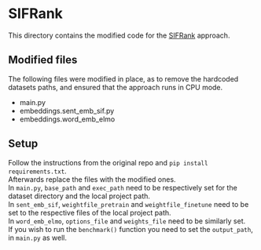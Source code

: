 # SIFRank

This directory contains the modified code for the [SIFRank](https://github.com/sunyilgdx/SIFRank) approach.

## Modified files
The following files were modified in place, as to remove the hardcoded datasets paths,
and ensured that the approach runs in CPU mode.

* main.py
* embeddings.sent_emb_sif.py
* embeddings.word_emb_elmo

## Setup
Follow the instructions from the original repo and `pip install requirements.txt`.  
Afterwards replace the files with the modified ones.  
In `main.py`, `base_path` and `exec_path` need to be respectively set for the dataset directory and the local project path.  
In `sent_emb_sif`, `weightfile_pretrain` and `weightfile_finetune` need to be set to the respective files of the local project path.  
In `word_emb_elmo`, `options_file` and `weights_file` need to be similarly set.  
If you wish to run the `benchmark()` function you need to set the `output_path`, in `main.py` as well.  
